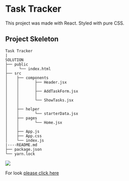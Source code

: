 # Task Tracker

This project was made with React. Styled with pure CSS.

## Project Skeleton

```
Task Tracker
|
SOLUTION
├── public
│     └── index.html
├── src
│    ├── components
│    │       ├── Header.jsx
│    │       │
│    │       ├── AddTaskForm.jsx
│    │       │
│    │       └── ShowTasks.jsx
│    │
│    ├── helper
│    │       └── starterData.jsx
│    ├── pages
│    │       └── Home.jsx
│    │
│    ├── App.js
│    ├── App.css
│    └── index.js
|----README.md
├── package.json
└── yarn.lock
```

![](task-tracker.gif)

For look [please click here](https://task-tracker-react-ali.netlify.app/)
